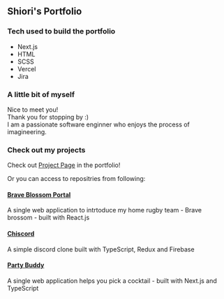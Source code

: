 ## Shiori's Portfolio

### Tech used to build the portfolio
* Next.js
* HTML
* SCSS
* Vercel
* Jira

### A little bit of myself
Nice to meet you!   
Thank you for stopping by :)  
I am a passionate software enginner who enjoys the process of imagineering.

### Check out my projects
Check out [Project Page](https://shiori-portfolio.vercel.app/projects) in the portfolio!

Or you can access to repositries from following:

#### [Brave Blossom Portal](https://github.com/Sozai83/COS60015-Assignment2v2)
A single web application to intrtoduce my home rugby team - Brave brossom - built with React.js

#### [Chiscord](https://github.com/Sozai83/chiscord)
A simple discord clone built with TypeScript, Redux and Firebase

#### [Party Buddy](https://github.com/Sozai83/Project5_PartyBuddy)
A single web application helps you pick a cocktail - built with Next.js and TypeScript